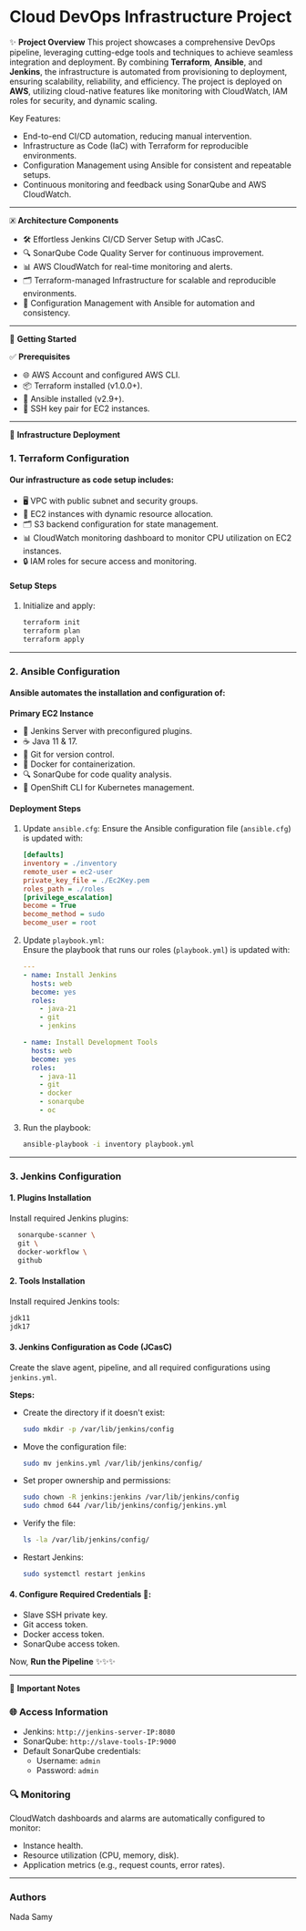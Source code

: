 # **Cloud DevOps Infrastructure Project**

✨ **Project Overview**
This project showcases a comprehensive DevOps pipeline, leveraging cutting-edge tools and techniques to achieve seamless integration and deployment. By combining **Terraform**, **Ansible**, and **Jenkins**, the infrastructure is automated from provisioning to deployment, ensuring scalability, reliability, and efficiency. The project is deployed on **AWS**, utilizing cloud-native features like monitoring with CloudWatch, IAM roles for security, and dynamic scaling.

Key Features:
- End-to-end CI/CD automation, reducing manual intervention.
- Infrastructure as Code (IaC) with Terraform for reproducible environments.
- Configuration Management using Ansible for consistent and repeatable setups.
- Continuous monitoring and feedback using SonarQube and AWS CloudWatch.

---

🗷 **Architecture Components**
- 🛠️ Effortless Jenkins CI/CD Server Setup with JCasC.
- 🔍 SonarQube Code Quality Server for continuous improvement.
- 📊 AWS CloudWatch for real-time monitoring and alerts.
- 🗂️ Terraform-managed Infrastructure for scalable and reproducible environments.
- 🔧 Configuration Management with Ansible for automation and consistency.

---

🚀 **Getting Started**

✅ **Prerequisites**
- 🌐 AWS Account and configured AWS CLI.
- 📦 Terraform installed (v1.0.0+).
- 🔧 Ansible installed (v2.9+).
- 🔑 SSH key pair for EC2 instances.

---

💫 **Infrastructure Deployment**

### **1. Terraform Configuration**

#### **Our infrastructure as code setup includes:** 
- 🖥️ VPC with public subnet and security groups.
- 🚀 EC2 instances with dynamic resource allocation.
- 🗂️ S3 backend configuration for state management.
- 📊 CloudWatch monitoring dashboard to monitor CPU utilization on EC2 instances.
- 🔒 IAM roles for secure access and monitoring.

#### **Setup Steps**

1. Initialize and apply:
    ```bash
    terraform init
    terraform plan
    terraform apply
    ```

---

### **2. Ansible Configuration**

#### **Ansible automates the installation and configuration of:**

**Primary EC2 Instance**
- 🤖 Jenkins Server with preconfigured plugins.
- ☕ Java 11 & 17.
- 🧰 Git for version control.
- 🐳 Docker for containerization.
- 🔍 SonarQube for code quality analysis.
- 📂 OpenShift CLI for Kubernetes management.

#### **Deployment Steps**

1. Update `ansible.cfg`:
    Ensure the Ansible configuration file (`ansible.cfg`) is updated with:
    ```ini
    [defaults]
    inventory = ./inventory
    remote_user = ec2-user
    private_key_file = ./Ec2Key.pem
    roles_path = ./roles
    [privilege_escalation]
    become = True
    become_method = sudo
    become_user = root
    ```
2. Update `playbook.yml`:  
    Ensure the playbook that runs our roles (`playbook.yml`) is updated with:
    ```yaml
    ---
    - name: Install Jenkins
      hosts: web
      become: yes
      roles:
        - java-21
        - git
        - jenkins

    - name: Install Development Tools
      hosts: web
      become: yes
      roles:
        - java-11
        - git
        - docker
        - sonarqube
        - oc
    ```
   
3. Run the playbook:
    ```bash
    ansible-playbook -i inventory playbook.yml
    ```

---

### **3. Jenkins Configuration**

#### **1. Plugins Installation**
Install required Jenkins plugins:
```bash
  sonarqube-scanner \
  git \
  docker-workflow \
  github
```

#### **2. Tools Installation**
Install required Jenkins tools:
```bash
jdk11
jdk17
```

#### **3. Jenkins Configuration as Code (JCasC)**
Create the slave agent, pipeline, and all required configurations using `jenkins.yml`.

**Steps:**
- Create the directory if it doesn't exist:
    ```bash
    sudo mkdir -p /var/lib/jenkins/config
    ```

- Move the configuration file:
    ```bash
    sudo mv jenkins.yml /var/lib/jenkins/config/
    ```

- Set proper ownership and permissions:
    ```bash
    sudo chown -R jenkins:jenkins /var/lib/jenkins/config
    sudo chmod 644 /var/lib/jenkins/config/jenkins.yml
    ```

- Verify the file:
    ```bash
    ls -la /var/lib/jenkins/config/
    ```

- Restart Jenkins:
    ```bash
    sudo systemctl restart jenkins
    ```

#### **4. Configure Required Credentials 🔑:**
- Slave SSH private key.
- Git access token.
- Docker access token.
- SonarQube access token.

Now, **Run the Pipeline** ✨✨✨

---

📍 **Important Notes**

### 🌐 Access Information
- Jenkins: `http://jenkins-server-IP:8080`
- SonarQube: `http://slave-tools-IP:9000`
- Default SonarQube credentials:
    - Username: `admin`
    - Password: `admin`

### 🔍 Monitoring
CloudWatch dashboards and alarms are automatically configured to monitor:
- Instance health.
- Resource utilization (CPU, memory, disk).
- Application metrics (e.g., request counts, error rates).

---

### **Authors**
Nada Samy
